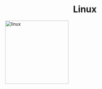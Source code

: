 <h1 
style="
text-align: center; 
font-weight: bolder;
">
Linux
</h1>

<img src="https://upload.wikimedia.org/wikipedia/commons/thumb/3/35/Tux.svg/869px-Tux.svg.png" alt="linux" width="200"
align="center" />